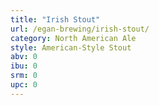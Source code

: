 ```yaml
---
title: "Irish Stout"
url: /egan-brewing/irish-stout/
category: North American Ale
style: American-Style Stout
abv: 0
ibu: 0
srm: 0
upc: 0
---
```


